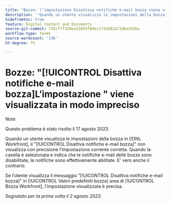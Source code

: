 ```yaml
---
title: "Bozze: l’impostazione Disattiva notifiche e-mail bozza viene visualizzata in modo non accurato"
description: '"Quando un utente visualizza le impostazioni della bozza, la casella di controllo Disattiva notifiche e-mail bozza non mostra con precisione l’impostazione corrente corretta. Quando la casella è selezionata e indica che le notifiche e-mail delle bozze sono disabilitate, le notifiche sono effettivamente abilitate. È vero anche il contrario".'
hidefromtoc: true
feature: Digital Content and Documents
source-git-commit: 735cf7f328ee2205df8dec1f41682a72dba2926a
workflow-type: tm+mt
source-wordcount: '136'
ht-degree: 7%

---
```



# Bozze: &quot;[!UICONTROL Disattiva notifiche e-mail bozza]L’impostazione &quot; viene visualizzata in modo impreciso

>[!NOTE]
>
>Questo problema è stato risolto il 17 agosto 2023.

Quando un utente visualizza le impostazioni della bozza in [!DNL Workfront], il &quot;[!UICONTROL Disattiva notifiche e-mail bozza]&quot; non visualizza con precisione l’impostazione corrente corretta. Quando la casella è selezionata e indica che le notifiche e-mail delle bozze sono disabilitate, le notifiche sono effettivamente abilitate. E&#39; vero anche il contrario.

Se l’utente visualizza il messaggio &quot;[!UICONTROL Disattiva notifiche e-mail bozza]&quot; in [!UICONTROL Valori predefiniti bozza] area di [!UICONTROL Bozza Workfront], l’impostazione visualizzata è precisa.

_Segnalato per la prima volta il 2 agosto 2023._

